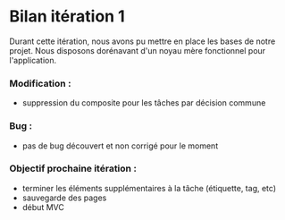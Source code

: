 # Bilan itération 1


Durant cette itération, nous avons pu mettre en place les bases de notre projet. Nous disposons dorénavant d'un noyau mère fonctionnel pour l'application.


### Modification :

- suppression du composite pour les tâches par décision commune


### Bug :

- pas de bug découvert et non corrigé pour le moment


### Objectif prochaine itération :

- terminer les éléments supplémentaires à la tâche (étiquette, tag, etc)
- sauvegarde des pages
- début MVC